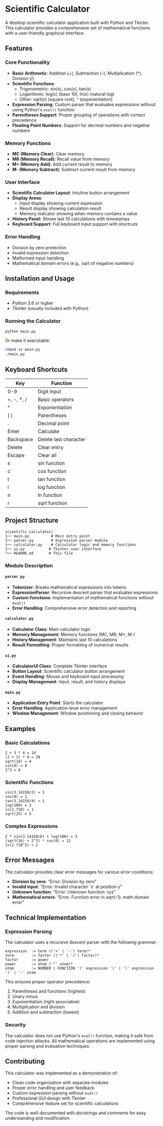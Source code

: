 # Scientific Calculator

A desktop scientific calculator application built with Python and Tkinter. This calculator provides a comprehensive set of mathematical functions with a user-friendly graphical interface.

## Features

### Core Functionality
- **Basic Arithmetic**: Addition (+), Subtraction (-), Multiplication (*), Division (/)
- **Scientific Functions**: 
  - Trigonometric: sin(x), cos(x), tan(x)
  - Logarithmic: log(x) (base 10), ln(x) (natural log)
  - Other: sqrt(x) (square root), ^ (exponentiation)
- **Expression Parsing**: Custom parser that evaluates expressions without using Python's `eval()` function
- **Parentheses Support**: Proper grouping of operations with correct precedence
- **Floating Point Numbers**: Support for decimal numbers and negative numbers

### Memory Functions
- **MC (Memory Clear)**: Clear memory
- **MR (Memory Recall)**: Recall value from memory
- **M+ (Memory Add)**: Add current result to memory
- **M- (Memory Subtract)**: Subtract current result from memory

### User Interface
- **Scientific Calculator Layout**: Intuitive button arrangement
- **Display Areas**: 
  - Input display showing current expression
  - Result display showing calculation result
  - Memory indicator showing when memory contains a value
- **History Panel**: Shows last 10 calculations with timestamps
- **Keyboard Support**: Full keyboard input support with shortcuts

### Error Handling
- Division by zero protection
- Invalid expression detection
- Malformed input handling
- Mathematical domain errors (e.g., sqrt of negative numbers)

## Installation and Usage

### Requirements
- Python 3.6 or higher
- Tkinter (usually included with Python)

### Running the Calculator
```bash
python main.py
```

Or make it executable:
```bash
chmod +x main.py
./main.py
```

## Keyboard Shortcuts

| Key | Function |
|-----|----------|
| 0-9 | Digit input |
| +, -, *, / | Basic operators |
| ^ | Exponentiation |
| ( ) | Parentheses |
| . | Decimal point |
| Enter | Calculate |
| Backspace | Delete last character |
| Delete | Clear entry |
| Escape | Clear all |
| s | sin function |
| c | cos function |
| t | tan function |
| l | log function |
| n | ln function |
| r | sqrt function |

## Project Structure

```
scientific-calculator/
├── main.py          # Main entry point
├── parser.py        # Expression parser module
├── calculator.py    # Calculator logic and memory functions
├── ui.py           # Tkinter user interface
└── README.md       # This file
```

### Module Description

#### `parser.py`
- **Tokenizer**: Breaks mathematical expressions into tokens
- **ExpressionParser**: Recursive descent parser that evaluates expressions
- **Custom Functions**: Implementation of mathematical functions without `eval()`
- **Error Handling**: Comprehensive error detection and reporting

#### `calculator.py`
- **Calculator Class**: Main calculator logic
- **Memory Management**: Memory functions (MC, MR, M+, M-)
- **History Management**: Maintains last 10 calculations
- **Result Formatting**: Proper formatting of numerical results

#### `ui.py`
- **CalculatorUI Class**: Complete Tkinter interface
- **Button Layout**: Scientific calculator button arrangement
- **Event Handling**: Mouse and keyboard input processing
- **Display Management**: Input, result, and history displays

#### `main.py`
- **Application Entry Point**: Starts the calculator
- **Error Handling**: Application-level error management
- **Window Management**: Window positioning and closing behavior

## Examples

### Basic Calculations
```
2 + 3 * 4 = 14
(2 + 3) * 4 = 20
sqrt(16) = 4
sin(0) = 0
2^3 = 8
```

### Scientific Functions
```
sin(3.14159/2) ≈ 1
cos(0) = 1
tan(3.14159/4) ≈ 1
log(100) = 2
ln(2.718) ≈ 1
sqrt(25) = 5
```

### Complex Expressions
```
2 * sin(3.14159/6) + log(100) = 3
(sqrt(16) + 2^3) * cos(0) = 12
ln(2.718^2) ≈ 2
```

## Error Messages

The calculator provides clear error messages for various error conditions:

- **Division by zero**: "Error: Division by zero"
- **Invalid input**: "Error: Invalid character 'x' at position y"
- **Unknown function**: "Error: Unknown function: xyz"
- **Mathematical errors**: "Error: Function error in sqrt(-1): math domain error"

## Technical Implementation

### Expression Parsing
The calculator uses a recursive descent parser with the following grammar:

```
expression  := term (('+' | '-') term)*
term        := factor (('*' | '/') factor)*
factor      := power
power       := atom ('^' atom)*
atom        := NUMBER | FUNCTION '(' expression ')' | '(' expression ')' | '-' atom
```

This ensures proper operator precedence:
1. Parentheses and functions (highest)
2. Unary minus
3. Exponentiation (right associative)
4. Multiplication and division
5. Addition and subtraction (lowest)

### Security
The calculator does not use Python's `eval()` function, making it safe from code injection attacks. All mathematical operations are implemented using proper parsing and evaluation techniques.

## Contributing

This calculator was implemented as a demonstration of:
- Clean code organization with separate modules
- Proper error handling and user feedback
- Custom expression parsing without `eval()`
- Professional GUI design with Tkinter
- Comprehensive feature set for scientific calculations

The code is well-documented with docstrings and comments for easy understanding and modification.